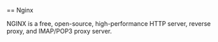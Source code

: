 == Nginx

NGINX is a free, open-source, high-performance HTTP server, reverse proxy, and
IMAP/POP3 proxy server.